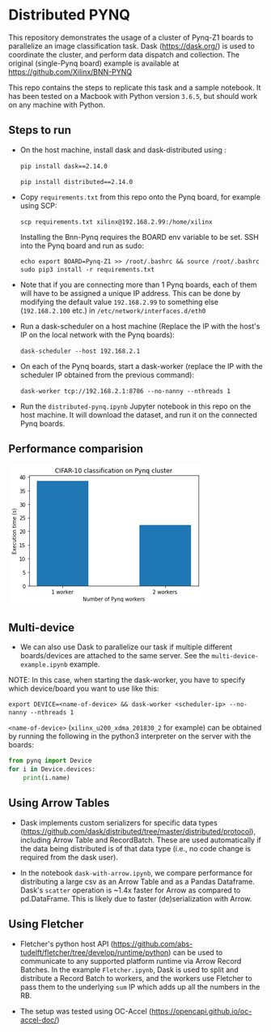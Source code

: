 # Distributed PYNQ

This repository demonstrates the usage of a cluster of Pynq-Z1 boards to parallelize an image classification task. Dask (https://dask.org/) is used to coordinate the cluster, and perform data dispatch and collection.
The original (single-Pynq board) example is available at https://github.com/Xilinx/BNN-PYNQ


This repo contains the steps to replicate this task and a sample notebook. It has been tested on a Macbook with Python version `3.6.5`, but should work on any machine with Python.

## Steps to run
- On the host machine, install dask and dask-distributed using :

    ```pip install dask==2.14.0```

    ```pip install distributed==2.14.0```


- Copy `requirements.txt` from this repo onto the Pynq board, for example using SCP:

    ```scp requirements.txt xilinx@192.168.2.99:/home/xilinx```

    Installing the Bnn-Pynq requires the BOARD env variable to be set. SSH into the Pynq board and run as sudo:

    ```shell
    echo export BOARD=Pynq-Z1 >> /root/.bashrc && source /root/.bashrc
    sudo pip3 install -r requirements.txt
    ```

- Note that if you are connecting more than 1 Pynq boards, each of them will have to be assigned a unique IP address. This can be done by modifying the default value `192.168.2.99` to something else (`192.168.2.100` etc.) in `/etc/network/interfaces.d/eth0`

- Run a dask-scheduler on a host machine (Replace the IP with the host's IP on the local network with the Pynq boards):

    ```dask-scheduler --host 192.168.2.1```

- On each of the Pynq boards, start a dask-worker (replace the IP with the scheduler IP obtained from the previous command):

    ```dask-worker tcp://192.168.2.1:8786 --no-nanny --nthreads 1```

- Run the `distributed-pynq.ipynb` Jupyter notebook in this repo on the host machine. It will download the dataset, and run it on the connected Pynq boards.

## Performance comparision 
![alt text](performance.png "Title")

## Multi-device

- We can also use Dask to parallelize our task if multiple different boards/devices are attached to the same server. See the `multi-device-example.ipynb` example. 

NOTE: In this case, when starting the dask-worker, you have to specify which device/board you want to use like this:

```shell
export DEVICE=<name-of-device> && dask-worker <scheduler-ip> --no-nanny --nthreads 1
```

`<name-of-device>` (`xilinx_u200_xdma_201830_2` for example) can be obtained by running the following in the python3 interpreter on the server with the boards:

```python
from pynq import Device
for i in Device.devices:
    print(i.name)
```


## Using Arrow Tables 
- Dask implements custom serializers for specific data types (https://github.com/dask/distributed/tree/master/distributed/protocol), including Arrow Table and RecordBatch. These are used automatically if the data being distributed is of that data type (i.e., no code change is required from the dask user).

- In the notebook `dask-with-arrow.ipynb`, we compare performance for distributing a large csv as an Arrow Table and as a Pandas Dataframe. Dask's `scatter` operation is ~1.4x faster for Arrow as compared to pd.DataFrame. This is likely due to faster (de)serialization with Arrow.


## Using Fletcher
- Fletcher's python host API  (https://github.com/abs-tudelft/fletcher/tree/develop/runtime/python) can be used to communicate to any supported platform runtime via Arrow Record Batches. In the example `Fletcher.ipynb`, Dask is used to split and distribute a Record Batch to workers, and the workers use Fletcher to pass them to the underlying `sum` IP which adds up all the numbers in the RB. 

- The setup was tested using OC-Accel (https://opencapi.github.io/oc-accel-doc/)